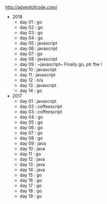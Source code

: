 http://adventofcode.com/

* 2018
  * day 01 : go
  * day 02 : go
  * day 03 : go
  * day 04 : go
  * day 05 : javascript
  * day 06 : javascript
  * day 07 : go
  * day 08 : javascript
  * day 09 : ~javascript~ Finally go, ptr ftw !
  * day 10 : javascript
  * day 11 : javascript
  * day 12 : n/a
  * day 13 : javascript
  * day 14 : go
* 2017
  * day 01 : javascript
  * day 02 : coffeescript
  * day 03 : coffeescript
  * day 04 : go
  * day 05 : go
  * day 06 : go
  * day 07 : go
  * day 08 : go
  * day 09 : java
  * day 10 : java
  * day 11 : go
  * day 12 : java
  * day 13 : java
  * day 14 : java
  * day 15 : go
  * day 16 : go
  * day 17 : go
  * day 18 : go
  * day 19 : go

